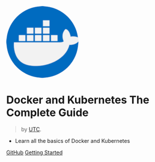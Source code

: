 <img src="_media/icon-192.png" alt="" style="border-radius: 50%;"/> 



# Docker and Kubernetes The Complete Guide

> by [UTC](https://utc-dz.com).

- Learn all the basics of Docker and Kubernetes 

[GitHub](https://github.com/Mohamed-SM/docker_tutorial)
[Getting Started](README)
